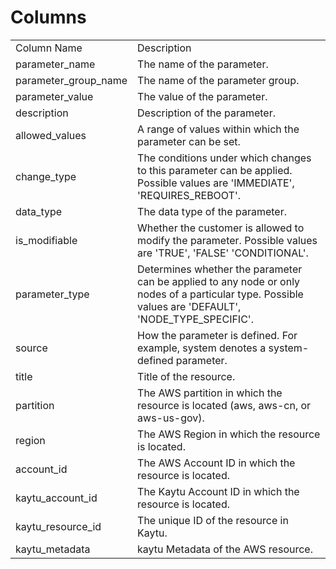 # Columns  

<table>
	<tr><td>Column Name</td><td>Description</td></tr>
	<tr><td>parameter_name</td><td>The name of the parameter.</td></tr>
	<tr><td>parameter_group_name</td><td>The name of the parameter group.</td></tr>
	<tr><td>parameter_value</td><td>The value of the parameter.</td></tr>
	<tr><td>description</td><td>Description of the parameter.</td></tr>
	<tr><td>allowed_values</td><td>A range of values within which the parameter can be set.</td></tr>
	<tr><td>change_type</td><td>The conditions under which changes to this parameter can be applied. Possible values are &#39;IMMEDIATE&#39;, &#39;REQUIRES_REBOOT&#39;.</td></tr>
	<tr><td>data_type</td><td>The data type of the parameter.</td></tr>
	<tr><td>is_modifiable</td><td>Whether the customer is allowed to modify the parameter. Possible values are &#39;TRUE&#39;, &#39;FALSE&#39; &#39;CONDITIONAL&#39;.</td></tr>
	<tr><td>parameter_type</td><td>Determines whether the parameter can be applied to any node or only nodes of a particular type. Possible values are &#39;DEFAULT&#39;, &#39;NODE_TYPE_SPECIFIC&#39;.</td></tr>
	<tr><td>source</td><td>How the parameter is defined. For example, system denotes a system-defined parameter.</td></tr>
	<tr><td>title</td><td>Title of the resource.</td></tr>
	<tr><td>partition</td><td>The AWS partition in which the resource is located (aws, aws-cn, or aws-us-gov).</td></tr>
	<tr><td>region</td><td>The AWS Region in which the resource is located.</td></tr>
	<tr><td>account_id</td><td>The AWS Account ID in which the resource is located.</td></tr>
	<tr><td>kaytu_account_id</td><td>The Kaytu Account ID in which the resource is located.</td></tr>
	<tr><td>kaytu_resource_id</td><td>The unique ID of the resource in Kaytu.</td></tr>
	<tr><td>kaytu_metadata</td><td>kaytu Metadata of the AWS resource.</td></tr>
</table>